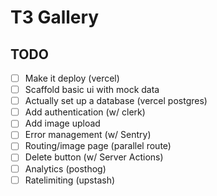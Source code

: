 # T3 Gallery

## TODO

- [ ] Make it deploy (vercel)
- [ ] Scaffold basic ui with mock data 
- [ ] Actually  set up a database (vercel postgres)
- [ ] Add authentication  (w/ clerk)
- [ ] Add image upload 
- [ ] Error management (w/ Sentry)
- [ ] Routing/image page (parallel route) 
- [ ] Delete button (w/ Server Actions)
- [ ] Analytics (posthog)
- [ ] Ratelimiting (upstash)